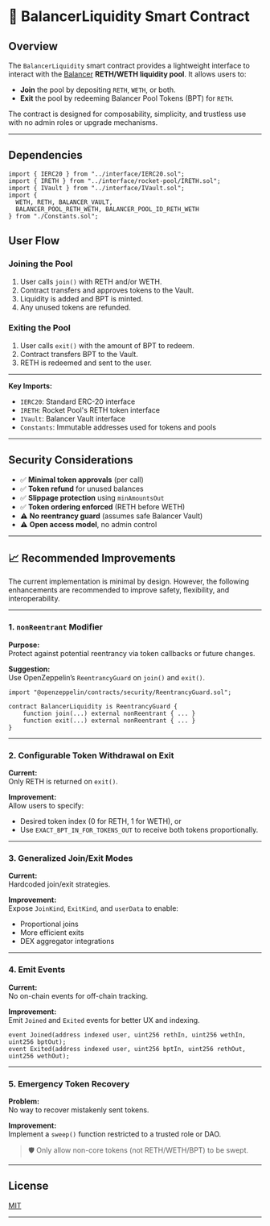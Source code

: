 # 🧾 BalancerLiquidity Smart Contract

## Overview

The `BalancerLiquidity` smart contract provides a lightweight interface to interact with the [Balancer](https://balancer.fi) **RETH/WETH liquidity pool**. It allows users to:

- **Join** the pool by depositing `RETH`, `WETH`, or both.
- **Exit** the pool by redeeming Balancer Pool Tokens (BPT) for `RETH`.

The contract is designed for composability, simplicity, and trustless use with no admin roles or upgrade mechanisms.

---

## Dependencies

```solidity
import { IERC20 } from "../interface/IERC20.sol";
import { IRETH } from "../interface/rocket-pool/IRETH.sol";
import { IVault } from "../interface/IVault.sol";
import {
  WETH, RETH, BALANCER_VAULT,
  BALANCER_POOL_RETH_WETH, BALANCER_POOL_ID_RETH_WETH
} from "./Constants.sol";
```

## User Flow

### Joining the Pool

1. User calls `join()` with RETH and/or WETH.
2. Contract transfers and approves tokens to the Vault.
3. Liquidity is added and BPT is minted.
4. Any unused tokens are refunded.

### Exiting the Pool

1. User calls `exit()` with the amount of BPT to redeem.
2. Contract transfers BPT to the Vault.
3. RETH is redeemed and sent to the user.

---

**Key Imports:**

- `IERC20`: Standard ERC-20 interface
- `IRETH`: Rocket Pool's RETH token interface
- `IVault`: Balancer Vault interface
- `Constants`: Immutable addresses used for tokens and pools

---



## Security Considerations

- ✅ **Minimal token approvals** (per call)
- ✅ **Token refund** for unused balances
- ✅ **Slippage protection** using `minAmountsOut`
- ✅ **Token ordering enforced** (RETH before WETH)
- ⚠️ **No reentrancy guard** (assumes safe Balancer Vault)
- ⚠️ **Open access model**, no admin control

---

## 📈 Recommended Improvements

The current implementation is minimal by design. However, the following enhancements are recommended to improve safety, flexibility, and interoperability.

---

### 1. `nonReentrant` Modifier

**Purpose:**  
Protect against potential reentrancy via token callbacks or future changes.

**Suggestion:**  
Use OpenZeppelin’s `ReentrancyGuard` on `join()` and `exit()`.

```solidity
import "@openzeppelin/contracts/security/ReentrancyGuard.sol";

contract BalancerLiquidity is ReentrancyGuard {
    function join(...) external nonReentrant { ... }
    function exit(...) external nonReentrant { ... }
}
```

---

### 2. Configurable Token Withdrawal on Exit

**Current:**  
Only RETH is returned on `exit()`.

**Improvement:**  
Allow users to specify:
- Desired token index (0 for RETH, 1 for WETH), or
- Use `EXACT_BPT_IN_FOR_TOKENS_OUT` to receive both tokens proportionally.

---

### 3. Generalized Join/Exit Modes

**Current:**  
Hardcoded join/exit strategies.

**Improvement:**  
Expose `JoinKind`, `ExitKind`, and `userData` to enable:
- Proportional joins
- More efficient exits
- DEX aggregator integrations

---

### 4. Emit Events

**Current:**  
No on-chain events for off-chain tracking.

**Improvement:**  
Emit `Joined` and `Exited` events for better UX and indexing.

```solidity
event Joined(address indexed user, uint256 rethIn, uint256 wethIn, uint256 bptOut);
event Exited(address indexed user, uint256 bptIn, uint256 rethOut, uint256 wethOut);
```

---

### 5. Emergency Token Recovery

**Problem:**  
No way to recover mistakenly sent tokens.

**Improvement:**  
Implement a `sweep()` function restricted to a trusted role or DAO.

> 🛡️ Only allow non-core tokens (not RETH/WETH/BPT) to be swept.

---

## License

[MIT](./LICENSE)

---

